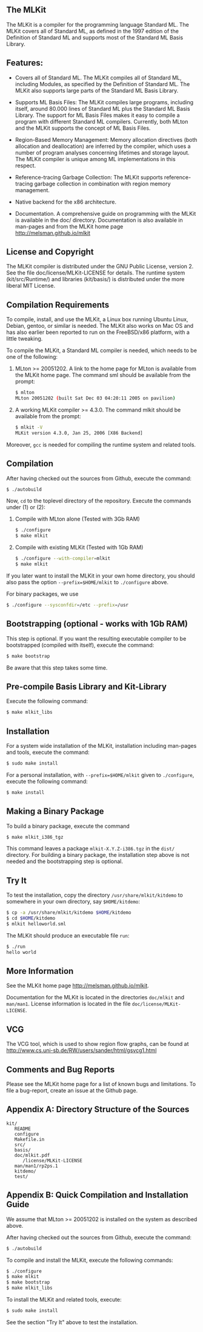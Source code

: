 ## The MLKit

The MLKit is a compiler for the programming language Standard ML. The
MLKit covers all of Standard ML, as defined in the 1997 edition of the
Definition of Standard ML and supports most of the Standard ML Basis
Library.

## Features:

* Covers all of Standard ML. The MLKit compiles all of Standard ML,
  including Modules, as specified by the Definition of Standard
  ML. The MLKit also supports large parts of the Standard ML Basis
  Library.

* Supports ML Basis Files: The MLKit compiles large programs,
  including itself, around 80.000 lines of Standard ML plus the
  Standard ML Basis Library. The support for ML Basis Files makes it
  easy to compile a program with different Standard ML
  compilers. Currently, both MLton and the MLKit supports the concept
  of ML Basis Files.
 
* Region-Based Memory Management: Memory allocation directives (both
  allocation and deallocation) are inferred by the compiler, which
  uses a number of program analyses concerning lifetimes and storage
  layout. The MLKit compiler is unique among ML implementations in
  this respect.

* Reference-tracing Garbage Collection: The MLKit supports
  reference-tracing garbage collection in combination with region
  memory management.

* Native backend for the x86 architecture.

* Documentation. A comprehensive guide on programming with the MLKit
  is available in the doc/ directory. Documentation is also available
  in man-pages and from the MLKit home page http://melsman.github.io/mlkit

## License and Copyright

The MLKit compiler is distributed under the GNU Public License,
version 2. See the file doc/license/MLKit-LICENSE for details. The
runtime system (kit/src/Runtime/) and libraries (kit/basis/) is
distributed under the more liberal MIT License.

## Compilation Requirements

To compile, install, and use the MLKit, a Linux box running Ubuntu
Linux, Debian, gentoo, or similar is needed. The MLKit also works on
Mac OS and has also earlier been reported to run on the FreeBSD/x86
platform, with a little tweaking.

To compile the MLKit, a Standard ML compiler is needed, which needs to
be one of the following:

1. MLton >= 20051202. A link to the home page for MLton is available
   from the MLKit home page. The command sml should be available from
   the prompt:
   ````bash
   $ mlton
   MLton 20051202 (built Sat Dec 03 04:20:11 2005 on pavilion)
   ````
1. A working MLKit compiler >= 4.3.0. The command mlkit should be
   available from the prompt:
   ````bash
   $ mlkit -V
   MLKit version 4.3.0, Jan 25, 2006 [X86 Backend]
   ````

Moreover, `gcc` is needed for compiling the runtime system and related
tools.

## Compilation

After having checked out the sources from Github, execute the command: 
````bash
$ ./autobuild
````

Now, `cd` to the toplevel directory of the repository. Execute the commands
under (1) or (2):

1. Compile with MLton alone (Tested with 3Gb RAM)
   ````bash
   $ ./configure 
   $ make mlkit
   ````
2. Compile with existing MLKit (Tested with 1Gb RAM)
   ````bash
   $ ./configure --with-compiler=mlkit
   $ make mlkit
   ````

If you later want to install the MLKit in your own home directory, you
should also pass the option `--prefix=$HOME/mlkit` to `./configure` above.

For binary packages, we use
````bash
$ ./configure --sysconfdir=/etc --prefix=/usr
````

## Bootstrapping (optional - works with 1Gb RAM)

This step is optional. If you want the resulting executable compiler
to be bootstrapped (compiled with itself), execute the command:
````bash
$ make bootstrap
````

Be aware that this step takes some time.

## Pre-compile Basis Library and Kit-Library

Execute the following command:
````bash
$ make mlkit_libs
````

## Installation

For a system wide installation of the MLKit, installation including
man-pages and tools, execute the command:
````bash
$ sudo make install
````

For a personal installation, with `--prefix=$HOME/mlkit` given to
`./configure`, execute the following command:
````bash
$ make install
````

## Making a Binary Package

To build a binary package, execute the command
````bash
$ make mlkit_i386_tgz
````

This command leaves a package `mlkit-X.Y.Z-i386.tgz` in the `dist/`
directory. For building a binary package, the installation step above
is not needed and the bootstrapping step is optional.

## Try It

To test the installation, copy the directory `/usr/share/mlkit/kitdemo` to
somewhere in your own directory, say `$HOME/kitdemo`:
````bash
$ cp -a /usr/share/mlkit/kitdemo $HOME/kitdemo
$ cd $HOME/kitdemo
$ mlkit helloworld.sml
````

The MLKit should produce an executable file `run`:  
````bash
$ ./run
hello world
````

## More Information

See the MLKit home page http://melsman.github.io/mlkit.

Documentation for the MLKit is located in the directories `doc/mlkit`
and `man/man1`. License information is located in the file
`doc/license/MLKit-LICENSE`.

## VCG

The VCG tool, which is used to show region flow graphs, can be found
at http://www.cs.uni-sb.de/RW/users/sander/html/gsvcg1.html

## Comments and Bug Reports

Please see the MLKit home page for a list of known bugs and
limitations. To file a bug-report, create an issue at the Github page.

## Appendix A: Directory Structure of the Sources

    kit/
       README
       configure
       Makefile.in        
       src/
       basis/
       doc/mlkit.pdf
          /license/MLKit-LICENSE                   
       man/man1/rp2ps.1                
       kitdemo/
       test/

## Appendix B: Quick Compilation and Installation Guide

We assume that MLton >= 20051202 is installed on the system as
described above.

After having checked out the sources from Github, execute the command:
````bash
$ ./autobuild
````

To compile and install the MLKit, execute the following commands:
````bash
$ ./configure
$ make mlkit
$ make bootstrap             
$ make mlkit_libs
````

To install the MLKit and related tools, execute:
````bash
$ sudo make install
````

See the section "Try It" above to test the installation.